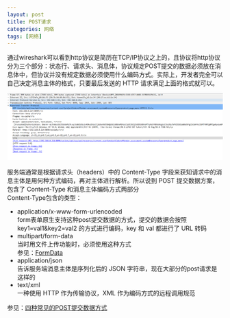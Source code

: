 ```yaml
---
layout: post
title: POST请求
categories: 网络
tags: [网络]
---
```


通过wireshark可以看到http协议是简历在TCP/IP协议之上的，且协议将http协议分为三个部分：状态行、请求头、消息体，协议规定POST提交的数据必须放在消息体中，但协议并没有规定数据必须使用什么编码方式。实际上，开发者完全可以自己决定消息主体的格式，只要最后发送的 HTTP 请求满足上面的格式就可以。

![http协议](/assets/images/http协议.png)

服务端通常是根据请求头（headers）中的 Content-Type 字段来获知请求中的消息主体是用何种方式编码，再对主体进行解析。所以说到 POST 提交数据方案，包含了 Content-Type 和消息主体编码方式两部分   
Content-Type包含的类型：
* application/x-www-form-urlencoded  
  form表单原生支持这种post提交数据的方式，提交的数据会按照 key1=val1&key2=val2 的方式进行编码，key 和 val 都进行了 URL 转码
* multipart/form-data  
  当时用文件上传功能时，必须使用这种方式  
  参见：[FormData](https://developer.mozilla.org/zh-CN/docs/Web/API/FormData)
* application/json  
  告诉服务端消息主体是序列化后的 JSON 字符串，现在大部分的post请求是这样的
* text/xml  
  一种使用 HTTP 作为传输协议，XML 作为编码方式的远程调用规范

参见：[四种常见的POST提交数据方式](https://www.cnblogs.com/fengff/p/10843728.html) 
